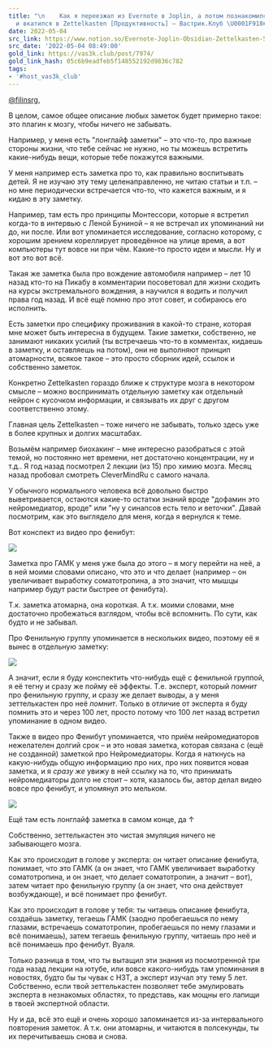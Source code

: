```yaml
---
title: "\n    Как я переезжал из Evernote в Joplin, а потом познакомился с Obsidian
  и вкатился в Zettelkasten [Продуктивность] — Вастрик.Клуб \U0001F918✖️\U0001F469‍\U0001F4BB‍\n"
date: 2022-05-04
src_link: https://www.notion.so/Evernote-Joplin-Obsidian-Zettelkasten-5b2d7cf571904aaeb326eee29de38aba
src_date: '2022-05-04 08:49:00'
gold_link: https://vas3k.club/post/7974/
gold_link_hash: 05c6b9eadfeb5f148552192d9836c782
tags:
- '#host_vas3k_club'
---
```



 [@filinsrg](/user/filinsrg/),


В целом, самое общее описание любых заметок будет примерно такое: это плагин к мозгу, чтобы ничего не забывать.


Например, у меня есть "лонглайф заметки" – это что-то, про важные стороны жизни, что тебе сейчас не нужно, но ты можешь встретить какие-нибудь вещи, которые тебе покажутся важными.



У меня например есть заметка про то, как правильно воспитывать детей. Я не изучаю эту тему целенаправленно, не читаю статьи и т.п. – но мне периодически встречается что-то, что кажется важным, и я кидаю в эту заметку.


Например, там есть про принципы Монтессори, которые я встретил когда-то в интервью с Леной Буниной – я не встречал их упоминаний ни до, ни после. Или вот упоминается исследование, согласно которому, с хорошим зрением кореллирует проведённое на улице время, а вот компьютеры тут вовсе ни при чём. Какие-то просто идеи и мысли. Ну и вот это вот всё.


Такая же заметка была про вождение автомобиля например – лет 10 назад кто-то на Пикабу в комментарии посоветовал для жизни сходить на курсы экстремального вождения, а научился я водить и получил права год назад. И всё ещё помню про этот совет, и собираюсь его исполнить.


Есть заметки про специфику проживания в какой-то стране, которая мне может быть интересна в будущем. Такие заметки, собственно, не занимают никаких усилий (ты встречаешь что-то в комментах, кидаешь в заметку, и оставляешь на потом), они не выполняют принцип атомарности, всякое такое – это просто сборник идей, ссылок и собственно заметок.

Конкретно Zettelkasten гораздо ближе к структуре мозга в некотором смысле – можно воспринимать отдельную заметку как отдельный нейрон с кусочком информации, и связывать их друг с другом соответственно этому.



Главная цель Zettelkasten – тоже ничего не забывать, только здесь уже в более крупных и долгих масштабах.

Возьмём например биохакинг – мне интересно разобраться с этой темой, но постоянно нет времени, нет достаточно концентрации, ну и т.д.. Я год назад посмотрел 2 лекции (из 15) про химию мозга. Месяц назад пробовал смотреть CleverMindRu с самого начала.



У обычного нормального человека всё довольно быстро выветривается, остаются какие-то остатки знаний вроде "дофамин это нейромедиатор, вроде" или "ну у синапсов есть тело и веточки". Давай посмотрим, как это выглядело для меня, когда я вернулся к теме.

Вот конспект из видео про фенибут:


![](https://i.vas3k.club/360dd97abdec94ec3c8bde637ee5204ba5346de5eadabfb13972c5314be8c8b6.jpg)


Заметка про ГАМК у меня уже была до этого – я могу перейти на неё, а в ней моими словами описано, что это и что делает (например – он увеличивает выработку соматотропина, а это значит, что мышцы например будут расти быстрее от фенибута).



Т.к. заметка атомарна, она короткая. А т.к. моими словами, мне достаточно пробежаться взглядом, чтобы всё вспомнить. По сути, как будто и не забывал.

Про Фенильную группу упоминается в нескольких видео, поэтому её я вынес в отдельную заметку:  

![](https://i.vas3k.club/30e829d626ca31ab6de2a0c20763f6e6612160b62a08e2caa430e0d7d647bd9a.jpg)



А значит, если я буду конспектить что-нибудь ещё с фенильной группой, я её тегну и сразу же пойму её эффекты. Т.е. эксперт, который *помнит* про фенильную группу, и сразу же делает выводы, а у меня зеттелькастен про неё *помнит*. Только в отличие от эксперта я буду помнить это и через 100 лет, просто потому что 100 лет назад встретил упоминание в одном видео.

Также в видео про Фенибут упоминается, что приём нейромедиаторов нежелателен долгий срок – и это новая заметка, которая связана с (ещё не созданной) заметкой про Нейромедиаторы. Когда я наткнусь на какую-нибудь общую информацию про них, про них появится новая заметка, и я *сразу же* увижу в ней ссылку на то, что принимать нейромедиаторы долго не стоит – хотя, казалось бы, автор делал видео вовсе про фенибут, и упомянул это мельком.


![](https://i.vas3k.club/c70e00696f539e0f0e4a54bf86d7656a9e56d335ecacd67696662adbd7e9c018.jpg)


Ещё там есть лонглайф заметка в самом конце, да ↑


Собственно, зеттелькастен это чистая эмуляция ничего не забывающего мозга.



Как это происходит в голове у эксперта: он читает описание фенибута, понимает, что это ГАМК (а он знает, что ГАМК увеличивает выработку соматотропина, и он знает, что делает соматотропин, а значит – вот), затем читает про фенильную группу (а он знает, что она действует возбуждающе), и всё понимает про фенибут.


Как это происходит в голове у тебя: ты читаешь описание фенибута, создаёшь заметку, тегаешь ГАМК (заодно пробегаешься по нему глазами, встречаешь соматотропин, пробегаешься по нему глазами и всё понимаешь), затем тегаешь фенильную группу, читаешь про неё и всё понимаешь про фенибут. Вуаля.

Только разница в том, что ты вытащил эти знания из посмотренной три года назад лекции на ютубе, или вовсе какого-нибудь там упоминания в новостях, будто бы ты чувак с НЗТ, а эксперт изучал эту тему 5 лет. Собственно, если твой зеттелькастен позволяет тебе эмулировать эксперта в незнакомых областях, то представь, как мощны его лапищи в твоей экспертной области.


Ну и да, всё это ещё и очень хорошо запоминается из-за интервального повторения заметок. А т.к. они атомарны, и читаются в полсекунды, ты их перечитываешь снова и снова.